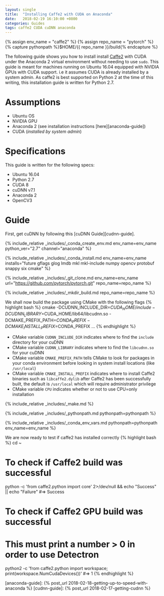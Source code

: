 ```yaml
---
layout: single
title:  "Installing Caffe2 with CUDA on Anaconda"
date:   2018-02-19 16:10:00 +0800
categories: Guides
tags: caffe2 CUDA cuDNN anaconda
---
```

{% assign env_name = "caffe2" %}
{% assign repo_name = "pytorch" %}
{% capture pythonpath %}$HOME/{{ repo_name }}/build{% endcapture %}

The following guide shows you how to install install [Caffe2][caffe2] with CUDA
under the Anaconda 2 virtual environment without needing to use `sudo`. This
guide is meant for machines running on Ubuntu 16.04 equipped with NVIDIA GPUs
with CUDA support. i.e it assumes CUDA is already installed by a system admin.
As caffe2 is best supported on Python 2 at the time of this writing, this
installation guide is written for Python 2.7.

# Assumptions
* Ubuntu OS
* NVIDIA GPU
* Anaconda 2 (see installation instructions [here][anaconda-guide])
* CUDA (*installed by system admin*)

# Specifications
This guide is written for the following specs:
* Ubuntu 16.04
* Python 2.7
* CUDA 8
* cuDNN v7.1
* Anaconda 2
* OpenCV3

# Guide
First, get cuDNN by following this [cuDNN Guide][cudnn-guide].

{% include_relative _includes/_conda_create_env.md env_name=env_name python_ver="2.7" channel="anaconda" %}

{% include_relative _includes/_conda_install.md env_name=env_name installs="future gflags glog lmdb mkl mkl-include numpy opencv protobuf snappy six cmake" %}

{% include_relative _includes/_git_clone.md env_name=env_name url="https://github.com/pytorch/pytorch.git" repo_name=repo_name %}

{% include_relative _includes/_mkdir_build.md repo_name=repo_name %}

We shall now build the package using CMake with the following flags
{% highlight bash %}
cmake -DCUDNN_INCLUDE_DIR=$CUDA_HOME/include -DCUDNN_LIBRARY=$CUDA_HOME/lib64/libcudnn.so -DCMAKE_PREFIX_PATH=$CONDA_PREFIX -DCMAKE_INSTALL_PREFIX=$CONDA_PREFIX ...
{% endhighlight %}
* CMake variable  `CUDNN_INCLUDE_DIR` indicates where to find the `include` directory for your
cuDNN
* CMake variable  `CUDNN_LIBRARY` indicates where to find the `libcudnn.so` for your cuDNN
* CMake variable  `CMAKE_PREFIX_PATH` tells CMake to look for packages in your conda environment
before looking in system install locations (like `/usr/local`)
* CMake variable  `CMAKE_INSTALL_PREFIX` indicates where to install Caffe2 binaries such as
`libcaffe2.dylib` after Caffe2 has been successfully built, the default is
`/usr/local` which will require administrator privilege
* CMake variable  `CPU` indicates whether or not to use CPU=only installation

{% include_relative _includes/_make.md %}

{% include_relative _includes/_pythonpath.md pythonpath=pythonpath %}

{% include_relative _includes/_conda_env_vars.md pythonpath=pythonpath env_name=env_name %}

We are now ready to test if caffe2 has installed correctly
{% highlight bash %}
cd ~
# To check if Caffe2 build was successful
python -c 'from caffe2.python import core' 2>/dev/null && echo "Success" || echo "Failure"
#=> Success

# To check if Caffe2 GPU build was successful
# This must print a number > 0 in order to use Detectron
python2 -c 'from caffe2.python import workspace; print(workspace.NumCudaDevices())'
#=> 1
{% endhighlight %}

[caffe2]: https://github.com/caffe2/caffe2
[anaconda-guide]: {% post_url 2018-02-18-getting-up-to-speed-with-anaconda %}
[cudnn-guide]: {% post_url 2018-02-17-getting-cudnn %}
